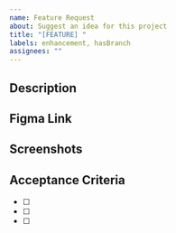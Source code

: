 ```yaml
---
name: Feature Request
about: Suggest an idea for this project
title: "[FEATURE] "
labels: enhancement, hasBranch
assignees: ""
---
```


## Description

<!-- A clear and concise description of the feature you're requesting -->

## Figma Link

## Screenshots

<!-- Link to the Figma design if available -->

## Acceptance Criteria

- [ ]
- [ ]
- [ ]

<!-- Add screenshots or mockups if available -->
